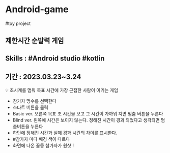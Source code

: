 # Android-game
#toy project

## 제한시간 순발력 게임
## Skills : #Android studio #kotlin
## 기간 : 2023.03.23~3.24

<aside>
💡 초시계를 멈춰 목표 시간에 가장 근접한 사람이 이기는 게임

- 참가자 명수를 선택한다
- 스타트 버튼을 클릭
- Basic ver. 오른쪽 목표 초 시간을 보고 그 시간이 가까워 지면 멈춤 버튼을 누른다
- Blind ver. 왼쪽에 시간은 보이지 않는다. 정해진 시간이 경과 되었다고 생각되면 멈춤버튼을 누른다
- 하단에 정해진 시간과 실제 경과 시간의 차이를 표시한다.
- #참가자 마다 배경 색이 다르다
- 화면에 나온 꼴등 참가자가 원샷 !
</aside>
